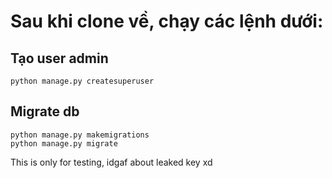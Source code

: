 # Sau khi clone về, chạy các lệnh dưới:
## Tạo user admin
```
python manage.py createsuperuser
```
## Migrate db
```
python manage.py makemigrations
python manage.py migrate
```

This is only for testing, idgaf about leaked key xd
